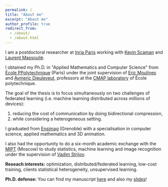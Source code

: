 ```yaml
---
permalink: /
title: "About me"
excerpt: "About me"
author_profile: true
redirect_from: 
  - /about/
  - /about.html
---
```


I am a postdoctoral researcher at [Inria Paris](https://www.inria.fr/fr/centre-inria-de-paris) working with [Kevin Scaman](https://kscaman.github.io/) and [Laurent Massoulié](https://www.di.ens.fr/laurent.massoulie/). 


I obtained my Ph.D. in "Applied Mathematics and Computer Science" from [École PPolytechnique](https://www.polytechnique.edu/en) (Paris)
under the joint supervision of [Eric Moulines](https://scholar.google.fr/citations?user=_XE1LvQAAAAJ&hl=fr) and 
[Aymeric Dieuleveut](http://www.cmap.polytechnique.fr/~aymeric.dieuleveut/), professors at the [CMAP laboratory](https://portail.polytechnique.edu/cmap/fr/) of École polytechnique. 

The goal of the thesis is to focus simultaneously on two challenges of federated learning (i.e. machine learning distributed across millions of devices): 

1. reducing the cost of communication by doing bidirectional compression, 
2. while considering a heterogeneous setting.

<!--- Here is [a short presentation](https://www.telecom-paris.fr/federated-learning-privacy-friendly-ai) of Federated Learning where I try to give the key concepts.
--->

 
I graduated from [Ensimag](https://ensimag.grenoble-inp.fr/) (Grenoble) with a specialisation in computer science, applied mathematics and 3D animation. 

I also had the opportunity to do a six-month academic exchange with the [MIPT](https://mipt.ru/english/) (Moscow) to study statistics, machine learning and image recognition under the supervision of [Vadim Strijov](https://scholar.google.ru/citations?user=3TpENmIAAAAJ&hl=en).


**Reseach interests:** optimization, distributed/federated learning, low-cost training, clients statistical heterogeneity, unsupervised learning.

**Ph.D. defense:** You can find my manuscript [here](https://philipco.github.io/files/PhD/thesis_constantin_philippenko.pdf) and also my [slides](https://philipco.github.io/files/PhD/2023_09-thesis_defense.pdf)!

<!---
## Research events!

**06/2020:** 

**12/2019:** Ph.d. at École polytechnique.


## News!

**12/2021:** I am very proud to announce that my paper *Preserved central model for faster bidirectional compression in distributed settings* has been accepted at Neurips 2021! This paper has been written with Aymeric Dieuleveut (my Ph.D. supervisor at Polytechnique) in collaboration with Laetitia Kameni and Richard VIDAL from Accenture France. In this work, we developed a new algorithm - MCM - that tackles communication constraints in a Federated Learning framework.

**10/2021:** The Congress of Young Researchers in Applied Mathematics (CJC-MA) has ended and was a collective success! It was 3 high level plenary speakers, 39 scientific presentations, 32 posters and about 120 participants! The event was organized at École Polytechnique, and its goal was to promote exchanges between PhD and post-doc students from French laboratories. It was a great moment of exchange and sharing.

**01/2021:** As part of my Ph.D., I help with the organization of the [CJC-MA 2021](https://cjc-ma2021.github.io/) (Congress of young research in Applied Mathematics) as *President of the Organizing Committee*. 
This congress will take place at Ecole Polytechnique in October 2021 and aim to gather young researchers from the whole of France.

**06/2020:** I released my first paper on Arxiv: *Bidirectional compression in heterogeneous settings for federated learning with partial participation: tight convergence guarantees*. This paper has been written with Aymeric Dieuleveut (my Ph.D. supervisor at Polytechnique) in collaboration with Laetitia Kameni and Richard VIDAL from Accenture France.

**12/2019:** I am starting my Ph.D at Ecole Polytechnique!

--> 
